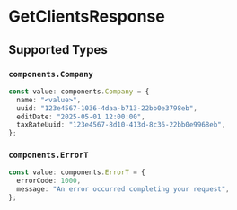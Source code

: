 # GetClientsResponse


## Supported Types

### `components.Company`

```typescript
const value: components.Company = {
  name: "<value>",
  uuid: "123e4567-1036-4daa-b713-22bb0e3798eb",
  editDate: "2025-05-01 12:00:00",
  taxRateUuid: "123e4567-8d10-413d-8c36-22bb0e9968eb",
};
```

### `components.ErrorT`

```typescript
const value: components.ErrorT = {
  errorCode: 1000,
  message: "An error occurred completing your request",
};
```

